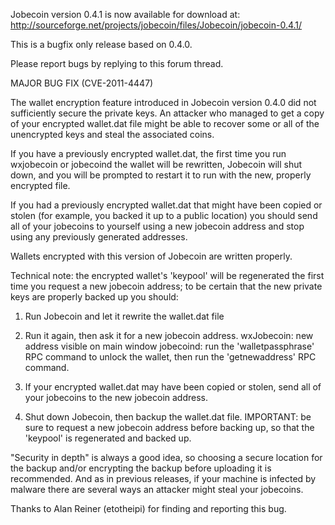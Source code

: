 Jobecoin version 0.4.1 is now available for download at:
http://sourceforge.net/projects/jobecoin/files/Jobecoin/jobecoin-0.4.1/

This is a bugfix only release based on 0.4.0.

Please report bugs by replying to this forum thread.

MAJOR BUG FIX  (CVE-2011-4447)

The wallet encryption feature introduced in Jobecoin version 0.4.0 did not sufficiently secure the private keys. An attacker who
managed to get a copy of your encrypted wallet.dat file might be able to recover some or all of the unencrypted keys and steal the
associated coins.

If you have a previously encrypted wallet.dat, the first time you run wxjobecoin or jobecoind the wallet will be rewritten, Jobecoin will
shut down, and you will be prompted to restart it to run with the new, properly encrypted file.

If you had a previously encrypted wallet.dat that might have been copied or stolen (for example, you backed it up to a public
location) you should send all of your jobecoins to yourself using a new jobecoin address and stop using any previously generated addresses.

Wallets encrypted with this version of Jobecoin are written properly.

Technical note: the encrypted wallet's 'keypool' will be regenerated the first time you request a new jobecoin address; to be certain that the
new private keys are properly backed up you should:

1. Run Jobecoin and let it rewrite the wallet.dat file

2. Run it again, then ask it for a new jobecoin address.
wxJobecoin: new address visible on main window
jobecoind: run the 'walletpassphrase' RPC command to unlock the wallet,  then run the 'getnewaddress' RPC command.

3. If your encrypted wallet.dat may have been copied or stolen, send all of your jobecoins to the new jobecoin address.

4. Shut down Jobecoin, then backup the wallet.dat file.
IMPORTANT: be sure to request a new jobecoin address before backing up, so that the 'keypool' is regenerated and backed up.

"Security in depth" is always a good idea, so choosing a secure location for the backup and/or encrypting the backup before uploading it is recommended. And as in previous releases, if your machine is infected by malware there are several ways an attacker might steal your jobecoins.

Thanks to Alan Reiner (etotheipi) for finding and reporting this bug.
